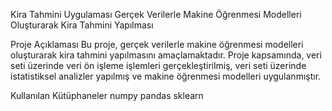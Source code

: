 Kira Tahmini Uygulaması
Gerçek Verilerle Makine Öğrenmesi Modelleri Oluşturarak Kira Tahmini Yapılması

Proje Açıklaması
Bu proje, gerçek verilerle makine öğrenmesi modelleri oluşturarak kira tahmini yapılmasını amaçlamaktadır. Proje kapsamında, veri seti üzerinde veri ön işleme işlemleri gerçekleştirilmiş, veri seti üzerinde istatistiksel analizler yapılmış ve makine öğrenmesi modelleri uygulanmıştır.

Kullanılan Kütüphaneler
numpy
pandas
sklearn